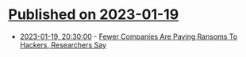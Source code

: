 # [Published on 2023-01-19](index.md)

* [2023-01-19, 20:30:00](https://it.slashdot.org/story/23/01/19/194241/fewer-companies-are-paying-ransoms-to-hackers-researchers-say?utm_source=rss1.0mainlinkanon&utm_medium=feed) - [Fewer Companies Are Paying Ransoms To Hackers, Researchers Say](https://it.slashdot.org/story/23/01/19/194241/fewer-companies-are-paying-ransoms-to-hackers-researchers-say?utm_source=rss1.0mainlinkanon&utm_medium=feed)

